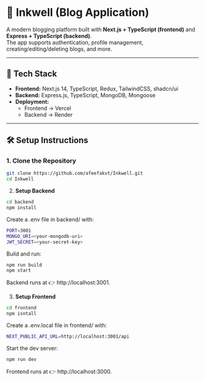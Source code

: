 # 📝 Inkwell (Blog Application)

A modern blogging platform built with **Next.js + TypeScript (frontend)** and **Express + TypeScript (backend)**.  
The app supports authentication, profile management, creating/editing/deleting blogs, and more.

---

## 🚀 Tech Stack
- **Frontend:** Next.js 14, TypeScript, Redux, TailwindCSS, shadcn/ui  
- **Backend:** Express.js, TypeScript, MongoDB, Mongoose  
- **Deployment:**  
  - Frontend → Vercel 
  - Backend → Render

---

## 🛠️ Setup Instructions

### 1. Clone the Repository
```bash
git clone https://github.com/afeefakvt/Inkwell.git
cd Inkwell
```

2. **Setup Backend**

```bash
cd backend
npm install
```
Create a .env file in backend/ with:

```bash
PORT=3001
MONGO_URI=<your-mongodb-uri>
JWT_SECRET=<your-secret-key>
```

Build and run:

```bash
npm run build
npm start

```
Backend runs at 👉 http://localhost:3001.

3. **Setup Frontend**

```bash
cd frontend
npm isntall
```

Create a .env.local file in frontend/ with:

```bash
NEXT_PUBLIC_API_URL=http://localhost:3001/api
```
Start the dev server:

```bash
npm run dev
```
Frontend runs at 👉 http://localhost:3000.
